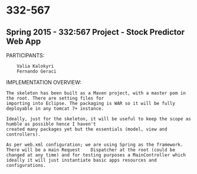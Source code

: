 # 332-567


Spring 2015 - 332:567 Project - Stock Predictor Web App
-------------------------------------------------------


PARTICIPANTS:
	
		Valia Kalokyri
		Fernando Geraci
		
IMPLEMENTATION OVERVIEW:

	The skeleton has been built as a Maven project, with a master pom in the root. There are setting files for
	importing into Eclipse. The packaging is WAR so it will be fully deployable in any tomcat 7+ instance.
	
	Ideally, just for the skeleton, it will be useful to keep the scope as humble as possible hence I haven't
	created many packages yet but the essentials (model, view and controllers).
	
	As per web.xml configuration; we are using Spring as the framework. There will be a main Request 	Dispatcher at the root (could be changed at any time) and for testing purposes a MainController which
	ideally it will just instantiate basic apps resources and configurations.